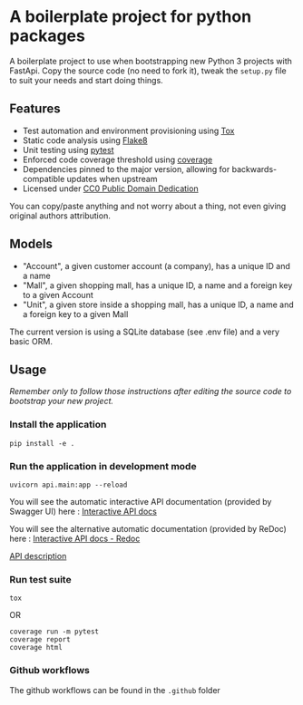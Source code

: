 # A boilerplate project for python packages

A boilerplate project to use when bootstrapping new Python 3 projects with FastApi.
Copy the source code (no need to fork it), tweak the `setup.py` file to suit your needs and start doing things.


## Features

* Test automation and environment provisioning using [Tox](https://tox.readthedocs.io/)  
* Static code analysis using [Flake8](http://flake8.pycqa.org/en/latest/)
* Unit testing using [pytest](https://docs.pytest.org/en/latest/)  
* Enforced code coverage threshold using [coverage](https://coverage.readthedocs.io)  
* Dependencies pinned to the major version, allowing for backwards-compatible updates when upstream
* Licensed under [CC0 Public Domain Dedication](http://creativecommons.org/publicdomain/zero/1.0/)  

You can copy/paste anything and not worry about a thing, not even giving original authors attribution.

## Models

- "Account", a given customer account (a company), has a unique ID and a name  
- "Mall", a given shopping mall, has a unique ID, a name and a foreign key to a given Account 
- "Unit", a given store inside a shopping mall, has a unique ID, a name and a foreign key to a given Mall

The current version is using a SQLite database (see .env file) and a very basic ORM.

## Usage

*Remember only to follow those instructions after editing the source code to bootstrap your new project.*

### Install the application

```shell
pip install -e .
```

### Run the application in development mode

```shell
uvicorn api.main:app --reload
```

You will see the automatic interactive API documentation (provided by Swagger UI) here :
[Interactive API docs](http://127.0.0.1:8000/docs)  

You will see the alternative automatic documentation (provided by ReDoc) here :
[Interactive API docs - Redoc](http://127.0.0.1:8000/redoc)    

[API description](http://127.0.0.1:8000/openapi.json)

### Run test suite

```shell
tox
```

OR

```shell
coverage run -m pytest
coverage report
coverage html
```

### Github workflows

The github workflows can be found in the `.github` folder
